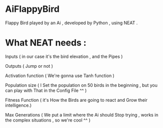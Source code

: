 # AiFlappyBird

Flappy Bird played by an Ai , developed by Python , using NEAT .

# What NEAT needs :

Inputs ( in our case it's the bird elevation , and the Pipes )

Outputs ( Jump or not )

Activation function ( We're gonna use Tanh function )

Population size ( I Set the population on 50 birds in the beginning , but you can play with That in the Config File ^^ )

Fitness Function ( it's How the Birds are going to react and Grow their intelligence.)

Max Generations ( We put a limit where the Ai should Stop trying , works in the complex situations , so we're cool ^^ )
